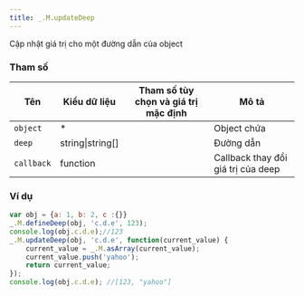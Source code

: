 ```yaml
---
title: _.M.updateDeep
---
```


Cập nhật giá trị cho một đường dẫn của object

### Tham số
<table class="table table-striped">
    <thead>
    <tr>
        <th>Tên</th>
        <th>Kiểu dữ liệu</th>
        <th>Tham số tùy chọn và giá trị mặc định</th>
        <th>Mô tả</th>
    </tr>
    </thead>
    <tbody>
    <tr>
        <td><code>object</code></td>
        <td>*</td>
        <td></td>
        <td>Object chứa</td>
    </tr>
    <tr>
        <td><code>deep</code></td>
        <td>string|string[]</td>
        <td></td>
        <td>Đường dẫn</td>
    </tr>
    <tr>
        <td><code>callback</code></td>
        <td>function</td>
        <td></td>
        <td>Callback thay đổi giá trị của deep</td>
    </tr>
    </tbody>
</table>

### Ví dụ
```js
var obj = {a: 1, b: 2, c :{}}
_.M.defineDeep(obj, 'c.d.e', 123);
console.log(obj.c.d.e);//123
_.M.updateDeep(obj, 'c.d.e', function(current_value) {
    current_value = _.M.asArray(current_value);
    current_value.push('yahoo');
    return current_value;
});
console.log(obj.c.d.e); //[123, "yahoo"]
```
